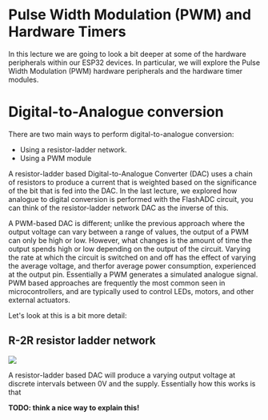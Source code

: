 # Pulse Width Modulation (PWM) and Hardware Timers 

In this lecture we are going to look a bit deeper at some of the hardware peripherals within our ESP32 devices. In particular, we will explore the Pulse Width Modulation (PWM) hardware peripherals and the hardware timer modules.


# Digital-to-Analogue conversion
There are two main ways to perform digital-to-analogue conversion:

* Using a resistor-ladder network.
* Using a PWM module

A resistor-ladder based Digital-to-Analogue Converter (DAC) uses a chain of resistors to produce a current that is weighted based on the significance of the bit that is fed into the DAC. In the last lecture, we explored how analogue to digital conversion is performed with the FlashADC circuit, you can think of the resistor-ladder network DAC as the inverse of this.

A PWM-based DAC is different; unlike the previous approach where the output voltage can vary between a range of values, the output of a PWM can only be high or low. However, what changes is the amount of time the output spends high or low depending on the output of the circuit. Varying the rate at which the circuit is switched on and off has the effect of varying the average voltage, and therfor average power consumption, experienced at the output pin. Essentially a PWM generates a simulated analogue signal. PWM based approaches are frequently the most common seen in microcontrollers, and are typically used to control LEDs, motors, and other external actuators.  

Let's look at this is a bit more detail:


## R-2R resistor ladder network

![](imgs/2r-r-ladder.gif)

A resistor-ladder based DAC will produce a varying output voltage at discrete intervals between 0V and the supply. Essentially how this works is that 

__TODO: think a nice way to explain this!__


